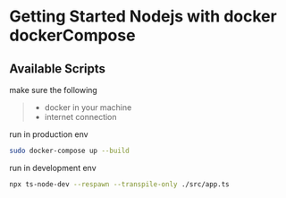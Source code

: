 # Getting Started Nodejs with docker dockerCompose 

## Available Scripts

make sure the following

>* docker in your machine
>* internet connection


run in production env

```bash
sudo docker-compose up --build

```

run in development env

```bash
npx ts-node-dev --respawn --transpile-only ./src/app.ts
```
